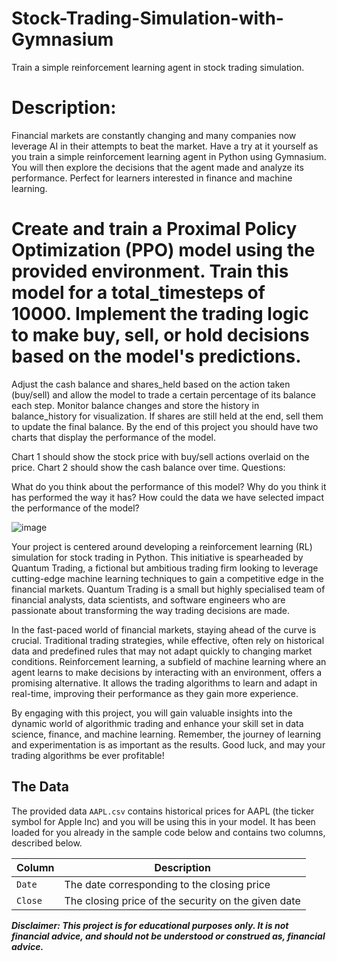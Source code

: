 # Stock-Trading-Simulation-with-Gymnasium
Train a simple reinforcement learning agent in stock trading simulation.

# Description:
Financial markets are constantly changing and many companies now leverage AI in their attempts to beat the market. Have a try at it yourself as you train a simple reinforcement learning agent in Python using Gymnasium. You will then explore the decisions that the agent made and analyze its performance. Perfect for learners interested in finance and machine learning.

# Create and train a Proximal Policy Optimization (PPO) model using the provided environment. Train this model for a total_timesteps of 10000. Implement the trading logic to make buy, sell, or hold decisions based on the model's predictions.

Adjust the cash balance and shares_held based on the action taken (buy/sell) and allow the model to trade a certain percentage of its balance each step.
Monitor balance changes and store the history in balance_history for visualization.
If shares are still held at the end, sell them to update the final balance.
By the end of this project you should have two charts that display the performance of the model.

Chart 1 should show the stock price with buy/sell actions overlaid on the price.
Chart 2 should show the cash balance over time.
Questions:

What do you think about the performance of this model?
Why do you think it has performed the way it has?
How could the data we have selected impact the performance of the model?

![image](https://github.com/user-attachments/assets/6b5540ef-ade3-4a96-a59d-6cb7b3d16c52)


Your project is centered around developing a reinforcement learning (RL) simulation for stock trading in Python. This initiative is spearheaded by Quantum Trading, a fictional but ambitious trading firm looking to leverage cutting-edge machine learning techniques to gain a competitive edge in the financial markets. Quantum Trading is a small but highly specialised team of financial analysts, data scientists, and software engineers who are passionate about transforming the way trading decisions are made.

In the fast-paced world of financial markets, staying ahead of the curve is crucial. Traditional trading strategies, while effective, often rely on historical data and predefined rules that may not adapt quickly to changing market conditions. Reinforcement learning, a subfield of machine learning where an agent learns to make decisions by interacting with an environment, offers a promising alternative. It allows the trading algorithms to learn and adapt in real-time, improving their performance as they gain more experience.

By engaging with this project, you will gain valuable insights into the dynamic world of algorithmic trading and enhance your skill set in data science, finance, and machine learning. Remember, the journey of learning and experimentation is as important as the results. Good luck, and may your trading algorithms be ever profitable!

## The Data
The provided data `AAPL.csv` contains historical prices for AAPL (the ticker symbol for Apple Inc) and you will be using this in your model. It has been loaded for you already in the sample code below and contains two columns, described below.

| Column | Description |
|--------|-------------|
|`Date`    | The date corresponding to the closing price              |
|`Close`   | The closing price of the security on the given date      |

_**Disclaimer: This project is for educational purposes only. It is not financial advice, and should not be understood or construed as, financial advice.**_
